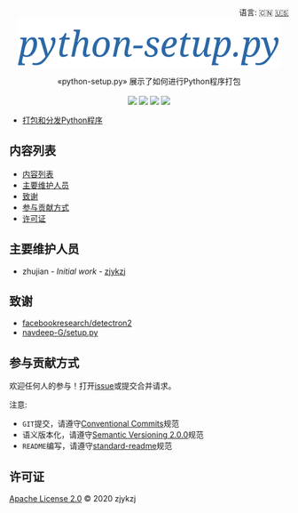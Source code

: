 <div align="right">
  语言:
    🇨🇳
  <a title="英语" href="./README.md">🇺🇸</a>
</div>

 <div align="center"><a title="" href="https://github.com/zjykzj/python-setup.py"><img align="center" src="./imgs/python-setup.py.png"></a></div>

<p align="center">
  «python-setup.py» 展示了如何进行Python程序打包
<br>
<br>
  <a href="https://github.com/RichardLitt/standard-readme"><img src="https://img.shields.io/badge/standard--readme-OK-green.svg?style=flat-square"></a>
  <a href="https://conventionalcommits.org"><img src="https://img.shields.io/badge/Conventional%20Commits-1.0.0-yellow.svg"></a>
  <a href="http://commitizen.github.io/cz-cli/"><img src="https://img.shields.io/badge/commitizen-friendly-brightgreen.svg"></a>
  <a href="https://pypi.org/project/python-setup/"><img src="https://img.shields.io/badge/PYPI-python--setup.py-brightgreen"></a>
</p>

* [打包和分发Python程序](https://visionguide.readthedocs.io/zh_CN/latest/python/tool/%E6%89%93%E5%8C%85%E5%92%8C%E5%88%86%E5%8F%91Python%E7%A8%8B%E5%BA%8F/)

## 内容列表

- [内容列表](#内容列表)
- [主要维护人员](#主要维护人员)
- [致谢](#致谢)
- [参与贡献方式](#参与贡献方式)
- [许可证](#许可证)

## 主要维护人员

* zhujian - *Initial work* - [zjykzj](https://github.com/zjykzj)

## 致谢

* [facebookresearch/detectron2](https://github.com/facebookresearch/detectron2)
* [navdeep-G/setup.py](https://github.com/navdeep-G/setup.py/blob/master/setup.py)

## 参与贡献方式

欢迎任何人的参与！打开[issue](https://github.com/zjykzj/python-setup.py/issues)或提交合并请求。

注意:

* `GIT`提交，请遵守[Conventional Commits](https://www.conventionalcommits.org/en/v1.0.0-beta.4/)规范
* 语义版本化，请遵守[Semantic Versioning 2.0.0](https://semver.org)规范
* `README`编写，请遵守[standard-readme](https://github.com/RichardLitt/standard-readme)规范

## 许可证

[Apache License 2.0](LICENSE) © 2020 zjykzj